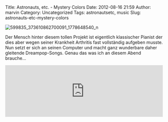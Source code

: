 Title: Astronauts, etc. - Mystery Colors
Date: 2012-08-16 21:59
Author: marvin
Category: Uncategorized
Tags: astronautsetc, music
Slug: astronauts-etc-mystery-colors

![599835_373610862700091_1778648540_n]({filename}/images/599835_373610862700091_1778648540_n.jpg)

Der Mensch hinter diesem tollen Projekt ist eigentlich klassischer
Pianist der dies aber wegen seiner Krankheit Arthritis fast vollständig
aufgeben musste. Nun setzt er sich an seinen Computer und macht ganz
wunderbare daher gleitende Dreampop-Songs. Genau das was ich an diesem
Abend brauche...

<iframe width="100%" height="166" scrolling="no" frameborder="no" src="http://w.soundcloud.com/player/?url=http%3A%2F%2Fapi.soundcloud.com%2Ftracks%2F55683143&amp;show_artwork=true"></iframe>

